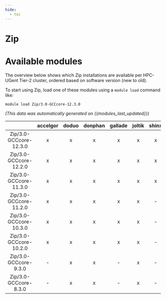 ```yaml
---
hide:
  - toc
---
```


Zip
===

# Available modules


The overview below shows which Zip installations are available per HPC-UGent Tier-2 cluster, ordered based on software version (new to old).

To start using Zip, load one of these modules using a `module load` command like:

```shell
module load Zip/3.0-GCCcore-12.3.0
```

*(This data was automatically generated on {{modules_last_updated}})*  

| |accelgor|doduo|donphan|gallade|joltik|shinx|skitty|
| :---: | :---: | :---: | :---: | :---: | :---: | :---: | :---: |
|Zip/3.0-GCCcore-12.3.0|x|x|x|x|x|x|x|
|Zip/3.0-GCCcore-12.2.0|x|x|x|x|x|x|-|
|Zip/3.0-GCCcore-11.3.0|x|x|x|x|x|x|-|
|Zip/3.0-GCCcore-11.2.0|x|x|x|x|x|-|-|
|Zip/3.0-GCCcore-10.3.0|x|x|x|x|x|-|-|
|Zip/3.0-GCCcore-10.2.0|x|x|x|x|x|-|-|
|Zip/3.0-GCCcore-9.3.0|-|x|x|-|x|-|-|
|Zip/3.0-GCCcore-8.3.0|-|x|x|-|x|-|-|
